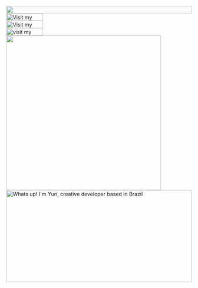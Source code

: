 <picture>
  <source media="(prefers-color-scheme: dark)" srcset="https://portfolio-yidate.vercel.app/api/readme?section=top&theme=dark">
  <img src="https://portfolio-yidate.vercel.app/api/readme?section=top&theme=light" width="100%" height="20" align="left">
</picture>
<a href="https://portfolio-yidate.vercel.app">
  <picture>
    <source media="(prefers-color-scheme: dark)" srcset="https://portfolio-yidate.vercel.app/api/readme?section=link-website&theme=dark" label="Visit">
    <img src="https://portfolio-yidate.vercel.app/api/readme?section=link-website&theme=light" alt="Visit my portfolio!" width="100" height="20" align="left">
  </picture>
</a>
<img src="data:null;," width="100%" height="0" align="left" alt="">
<a href="https://twitter.com/yidxte">
  <picture>
    <source media="(prefers-color-scheme: dark)" srcset="https://portfolio-yidate.vercel.app/api/readme?section=link-twitter&theme=dark">
    <img src="https://portfolio-yidate.vercel.app/api/readme?section=link-twitter&theme=light" alt="Visit my Twitter/X profile" width="100" height="20" align="left">
  </picture>
</a>
<img src="data:null;," width="100%" height="0" align="left" alt="">
<a href="https://www.linkedin.com/in/yuirsilva">
  <picture>
    <source media="(prefers-color-scheme: dark)" srcset="https://portfolio-yidate.vercel.app/api/readme?section=link-linkedin&theme=dark">
    <img src="https://portfolio-yidate.vercel.app/api/readme?section=link-linkedin&theme=light&i=2" alt="visit my Instagram" width="100" height="20" align="left">
  </picture>
</a>
<img src="data:null;," width="100%" height="0" align="left" alt="">
<picture>
  <source media="(prefers-color-scheme: dark)" srcset="https://portfolio-yidate.vercel.app/api/readme?section=fallback&theme=dark">
  <img src="https://portfolio-yidate.vercel.app/api/readme?section=fallback&theme=light" alt="" width="420" align="left">
</picture>
<picture>
  <source media="(prefers-color-scheme: dark)" srcset="https://portfolio-yidate.vercel.app/api/readme?section=main&theme=dark">
  <img src="https://portfolio-yidate.vercel.app/api/readme?section=main&theme=light" alt="Whats up! I'm Yuri, creative developer based in Brazil" width="100%" height="250" align="left">
</picture>
